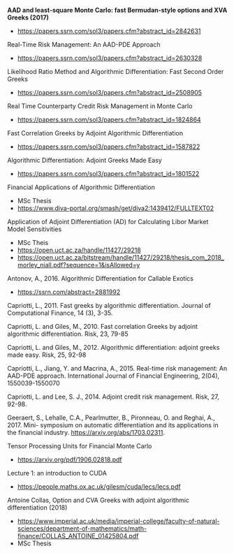 

**AAD and least-square Monte Carlo: fast Bermudan-style options and XVA Greeks (2017)**

+ https://papers.ssrn.com/sol3/papers.cfm?abstract_id=2842631


Real-Time Risk Management: An AAD-PDE Approach

+ https://papers.ssrn.com/sol3/papers.cfm?abstract_id=2630328



Likelihood Ratio Method and Algorithmic Differentiation: Fast Second Order Greeks

+ https://papers.ssrn.com/sol3/papers.cfm?abstract_id=2508905



Real Time Counterparty Credit Risk Management in Monte Carlo

+ https://papers.ssrn.com/sol3/papers.cfm?abstract_id=1824864



Fast Correlation Greeks by Adjoint Algorithmic Differentiation
+ https://papers.ssrn.com/sol3/papers.cfm?abstract_id=1587822



Algorithmic Differentiation: Adjoint Greeks Made Easy

+ https://papers.ssrn.com/sol3/papers.cfm?abstract_id=1801522

Financial Applications of Algorithmic Differentiation
+ MSc Thesis
+ https://www.diva-portal.org/smash/get/diva2:1439412/FULLTEXT02

Application of Adjoint Differentiation (AD) for Calculating Libor Market Model Sensitivities
+ MSc Theis
+ https://open.uct.ac.za/handle/11427/29218
+ https://open.uct.ac.za/bitstream/handle/11427/29218/thesis_com_2018_morley_niall.pdf?sequence=1&isAllowed=y

Antonov, A., 2016. Algorithmic Differentiation for Callable Exotics

+ https://ssrn.com/abstract=2881992

Capriotti, L., 2011. Fast greeks by algorithmic differentiation. Journal of Computational Finance,
14 (3), 3-35.


Capriotti, L. and Giles, M., 2010. Fast correlation Greeks by adjoint algorithmic differentiation.
Risk, 23, 79-85

Capriotti, L. and Giles, M., 2012. Algorithmic differentiation: adjoint greeks made easy. Risk,
25, 92-98

Capriotti, L., Jiang, Y. and Macrina, A., 2015. Real-time risk management: An AAD-PDE
approach. International Journal of Financial Engineering, 2(04), 1550039-1550070

Capriotti, L. and Lee, S. J., 2014. Adjoint credit risk management. Risk, 27, 92-98.

Geeraert, S., Lehalle, C.A., Pearlmutter, B., Pironneau, O. and Reghai, A., 2017. Mini-
symposium on automatic differentiation and its applications in the financial industry.
https://arxiv.org/abs/1703.02311.

Tensor Processing Units for Financial Monte Carlo
+ https://arxiv.org/pdf/1906.02818.pdf

Lecture 1: an introduction to CUDA
+ https://people.maths.ox.ac.uk/gilesm/cuda/lecs/lecs.pdf

Antoine Collas, Option and CVA Greeks with adjoint algorithmic differentiation (2018)
+ https://www.imperial.ac.uk/media/imperial-college/faculty-of-natural-sciences/department-of-mathematics/math-finance/COLLAS_ANTOINE_01425804.pdf
+ MSc Thesis